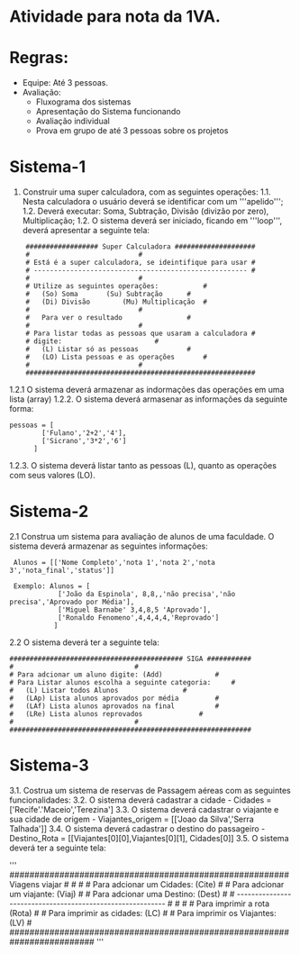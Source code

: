 Atividade para nota da 1VA.
==========================

Regras:
======

- Equipe: Até 3 pessoas.
- Avaliação:
	- Fluxograma dos sistemas
	- Apresentação do Sistema funcionando
	- Avaliação individual
	- Prova em grupo de até 3 pessoas sobre os projetos


Sistema-1
=========

1. Construir uma super calculadora, com as seguintes operações:
1.1. Nesta calculadora o usuário deverá se identificar com um '''apelido''';
1.2. Deverá executar: Soma, Subtração, Divisão (divizão por zero), Multiplicação;
1.2. O sistema deverá ser iniciado, ficando em '''loop''', deverá apresentar a seguinte tela:

```
	################## Super Calculadora ####################
	#							#
	# Está é a super calculadora, se ideintifique para usar	#
	# ----------------------------------------------------- #
	#							#	
	# Utilize as seguintes operações: 			#
	#	(So) Soma		(Su) Subtração		#
	#	(Di) Divisão		(Mu) Multiplicação	#
	#							#
	#	Para ver o resultado				#
	#							#
	# Para listar todas as pessoas que usaram a calculadora #
	# digite:						#
	# 	(L) Listar só as pessoas			#
	#	(LO) Lista pessoas e as operações		#
	#							#
	######################################################### 
```

1.2.1 O sistema deverá armazenar as indormações das operações em uma lista (array)
1.2.2. O sistema deverá armasenar as informações da seguinte forma: 

	pessoas = [
			['Fulano','2+2','4'],
			['Sicrano','3*2','6']
		  ]

1.2.3. O sistema deverá listar tanto as pessoas (L), quanto as operações com seus valores (LO).


Sistema-2
=========

2.1 Construa um sistema para avaliação de alunos de uma faculdade. O sistema deverá armazenar 
as seguintes informações:

	 Alunos = [['Nome Completo','nota 1','nota 2','nota 3','nota_final','status']]

	 Exemplo: Alunos = [
				['João da Espinola', 8,8,,'não precisa','não precisa','Aprovado por Média'],
				['Miguel Barnabe' 3,4,8,5 'Aprovado'],
				['Ronaldo Fenomeno',4,4,4,4,'Reprovado']
			   ]

2.2 O sistema deverá ter a seguinte tela:

	########################################### SIGA ###########
	#							   #
	# Para adcionar um aluno digite: (Add)		   	   #
	# Para Listar alunos escolha a seguinte categoria:	   #
	#	(L) Listar todos Alunos				   #
	#	(LAp) Lista alunos aprovados por média		   #
	#	(LAf) Lista alunos aprovados na final		   #
	#	(LRe) Lista alunos reprovados			   #
	#							   #
	############################################################


Sistema-3
=========

3.1. Costrua um sistema de reservas de Passagem aéreas com as seguintes funcionalidades:
3.2. O sistema deverá cadastrar a cidade - Cidades = ['Recife'.'Maceio','Terezina']
3.3. O sistema deverá cadastrar o viajante e sua cidade de origem - Viajantes_origem = [['Joao da Silva','Serra Talhada']]
3.4. O sistema deverá cadastrar o destino do passageiro - Destino_Rota = [[Viajantes[0][0],Viajantes[0][1], Cidades[0]]
3.5. O sistema deverá ter a seguinte tela:

'''
	######################################################## Viagens viajar #
	#									#
	#	Para adcionar um Cidades: (Cite)				#
	#	Para adcionar um viajante: (Viaj)				#
	#	Para adcionar uma Destino: (Dest)				#
	#	----------------------------------------------------------	#
	#									#
	#	Para imprimir a rota (Rota)					#
	#	Para imprimir as cidades: (LC)					#
	#	Para imprimir os Viajantes: (LV)				#
	#########################################################################
'''
